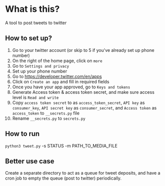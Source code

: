 # What is this?
A tool to post tweets to twitter

## How to set up?
1. Go to your twitter account (or skip to 5 if you've already set up phone number)
2. On the right of the home page, click on `more`
3. Go to `Settings and privacy`
4. Set up your phone number
5. Go to https://developer.twitter.com/en/apps
6. Click on `Create an app` and fill in required fields
7. Once you have your app approved, go to `Keys and tokens`
8. Generate Access token & access token secret, and make sure access level is `Read and write`
9. Copy `access token secret` to as `access_token_secret`, `API key` as `consumer_key`, `API secret key` as `consumer_secret`, and `Access token` as `access_token` to `__secrets.py` file
10. Rename `__secrets.py` to `secrets.py`

## How to run
`python3 tweet.py` -s STATUS -m PATH_TO_MEDIA_FILE

## Better use case
Create a separate directory to act as a queue for tweet deposits, and have a cron job to empty the queue (post to twitter) periodically.
